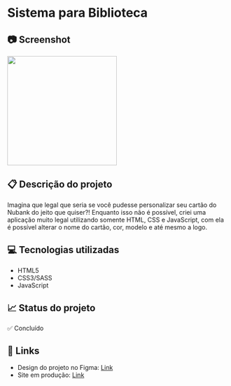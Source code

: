 # Sistema para Biblioteca

## 📷 Screenshot
<img src="https://super.abril.com.br/wp-content/uploads/2018/04/bibliotecas.png" width="250">

## 📋 Descrição do projeto
Imagina que legal que seria se você pudesse personalizar seu cartão do Nubank do jeito que quiser?! Enquanto isso não é possível, criei uma aplicação muito legal utilizando somente HTML, CSS e JavaScript, com ela é possível alterar o nome do cartão, cor, modelo e até mesmo a logo.

## 💻 Tecnologias utilizadas
- HTML5
- CSS3/SASS
- JavaScript

## 📈 Status do projeto
✅ Concluído

## 🚀 Links 
- Design do projeto no Figma: [Link](https://www.figma.com/file/WGLUye16D5FLxy8NSM0ZaE/Projeto_nubank?node-id=0%3A1 "Link")
- Site em produção: [Link](https://cartao-personalizado.vercel.app/ "Link")

